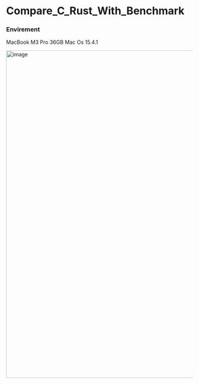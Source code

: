 # Compare_C_Rust_With_Benchmark

### Envirement
MacBook M3 Pro 36GB
Mac Os 15.4.1

<img width="884" alt="image" src="https://github.com/user-attachments/assets/f0744a82-6140-4dce-899e-3763a177a952" />
